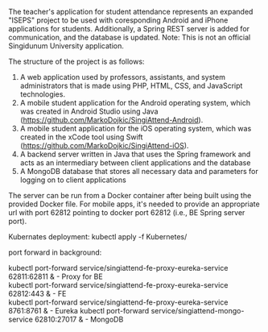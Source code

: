 The teacher's application for student attendance represents an expanded "ISEPS" project to be used with coresponding Android and iPhone applications for students. Additionally, a Spring REST server is added for communication, and the database is updated.
Note: This is not an official Singidunum University application.


The structure of the project is as follows:
1. A web application used by professors, assistants, and system administrators that is made using PHP, HTML, CSS, and JavaScript technologies.
2. A mobile student application for the Android operating system, which was created in Android Studio using Java (https://github.com/MarkoDojkic/SingiAttend-Android).
3. A mobile student application for the iOS operating system, which was created in the xCode tool using Swift (https://github.com/MarkoDojkic/SingiAttend-iOS).
4. A backend server written in Java that uses the Spring framework and acts as an intermediary between client applications and the database
5. A MongoDB database that stores all necessary data and parameters for logging on to client applications


The server can be run from a Docker container after being built using the provided Docker file.
For mobile apps, it's needed to provide an appropriate url with port 62812 pointing to docker port 62812 (i.e., BE Spring server port).

Kubernates deployment: kubectl apply -f Kubernetes/

port forward in background:

kubectl port-forward service/singiattend-fe-proxy-eureka-service 62811:62811 & - Proxy for BE  
kubectl port-forward service/singiattend-fe-proxy-eureka-service 62812:443 & - FE  
kubectl port-forward service/singiattend-fe-proxy-eureka-service 8761:8761 & - Eureka
kubectl port-forward service/singiattend-mongo-service 62810:27017 & - MongoDB